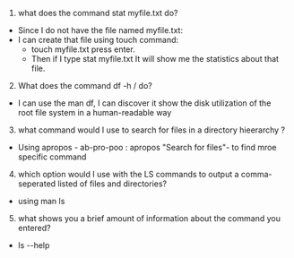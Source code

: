 1. what does the command stat myfile.txt do? 

- Since I do not have the file named myfile.txt:
- I can create that file using touch command:
    - touch myfile.txt press enter.
    - Then if I type stat myfile.txt It will show me the statistics about that file. 
2. What does the command df -h / do?

- I can use the man df, I can discover it show the disk utilization of the root file system in a human-readable way 

3. what command would I use to search for files in a directory hieerarchy ?

- Using apropos - ab-pro-poo : apropos "Search for files"- to find mroe specific command

4. which option would I use with the LS commands to output a comma-seperated listed of files and directories? 

- using man ls

5. what shows you a brief amount of information about the command you entered?

- ls --help



